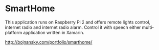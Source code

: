 # SmartHome

This application runs on Raspberry Pi 2 and offers remote lights control, internet radio and internet radio alarm. 
Control it with speech either multi-platform application written in Xamarin.

http://bojnansky.com/portfolio/smarthome/
